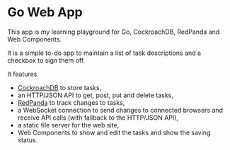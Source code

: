 # Go Web App

This app is my learning playground for Go, CockroachDB, RedPanda and Web Components.

It is a simple to-do app to maintain a list of task descriptions and a checkbox to sign them off.

It features
- [CockroachDB](https://github.com/cockroachdb/cockroach) to store tasks,
- an HTTP/JSON API to get, post, put and delete tasks,
- [RedPanda](https://github.com/redpanda-data/redpanda/) to track changes to tasks,
- a WebSocket connection to send changes to connected browsers and receive API calls (with fallback to the HTTP/JSON API),
- a static file server for the web site,
- Web Components to show and edit the tasks and show the saving status.
